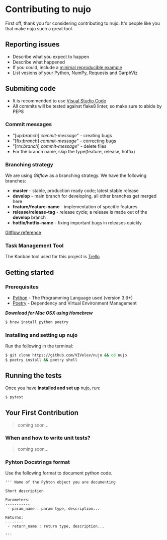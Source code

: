 # Contributing to nujo

First off, thank you for considering contributing to nujo. It's people like you that make nujo such a great tool.

## Reporting issues
  - Describe what you expect to happen
  - Describe what happened
  - If you could, include a [minimal reproducible example](https://stackoverflow.com/help/minimal-reproducible-example)
  - List vesions of your Python, NumPy, Requests and GarphViz

## Submiting code
  - It is recommended to use [Visual Studio Code](https://code.visualstudio.com/)
  - All commits will be tested against flake8 linter, so make sure to abide by PEP8

### Commit messages
  - "[up:*branch*] *commit-message*" - creating bugs
  - "[fix:*branch*] *commit-message*" - correcting bugs
  - "[rm:*branch*] *commit-message*" - delete files
  - For the branch name, skip the type(feature, release, hotfix)

### Branching strategy
We are using *Gitflow* as a branching strategy.
We have the following branches:
  - **master** - stable, production ready code; latest stable release
  - **develop** - main branch for developing, all other branches get merged here
  - **feature/feature-name** - implementation of specific features
  - **release/release-tag** - release cycle; a release is made out of the **develop** branch
  - **hotfix/hotfix-name** - fixing important bugs in releases quickly

[Gitflow reference](https://www.atlassian.com/git/tutorials/comparing-workflows/gitflow-workflow)

### Task Management Tool
The Kanban tool used for this project is [Trello](https://trello.com/b/fObyuiWt/nujo-develop)

## Getting started

### Prerequisites

-   [Python](https://www.python.org/) - The Programming Language used (version 3.6+)
-   [Poetry](https://python-poetry.org/) - Dependency and Virtual Environment Management

***Download for Mac OSX using Homebrew***

```bash
$ brew install python poetry
```

### Installing and setting up nujo

Run the following in the terminal:
```bash
$ git clone https://github.com/VIVelev/nujo && cd nujo
$ poetry install && poetry shell
```

## Running the tests

Once you have **Installed and set up** nujo, run:

```bash
$ pytest
```

## Your First Contribution
>coming soon...

### When and how to write unit tests?
>coming soon...

### Pyhton Docstrings format
Use the following format to document python code.

```
''' Name of the Pyhton object you are documenting

Short description

Parameters:
-----------
 - param_name : param type, description...

Returns:
--------
 - return_name : return type, description...

'''
```
